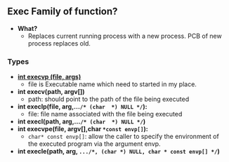 ## Exec Family of function?
- **What?**
  - Replaces current running process with a new process. PCB of new process replaces old.

### Types
- **[int execvp (file, args)](execvp.c)**
  - file is Executable name which need to started in my place.
- **int execv(path, argv[])**    
  - path: should point to the path of the file being executed
- **int execlp(file, arg,...`/* (char  *) NULL */`):**    
  - file:  file name associated with the file being executed
- **int execl(path, arg,...`/* (char  *) NULL */`)**
- **int execvpe(file, argv[],char `*const envp[]`):**    
  - `char* const envp[]`: allow the caller to specify the environment of the executed program via the argument envp. 
- **int execle(path, arg, `.../*, (char *) NULL, char * const envp[] */`)**
